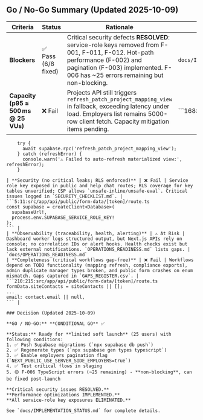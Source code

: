 ## Go / No-Go Summary (Updated 2025-10-09)

| Criteria | Status | Rationale | Evidence |
| --- | --- | --- | --- |
| **Blockers** | ✅ Pass (6/8 fixed) | Critical security defects **RESOLVED**: service-role keys removed from F-001, F-011, F-012. Hot-path performance (F-002) and pagination (F-003) implemented. F-006 has ~25 errors remaining but non-blocking. | `docs/IMPLEMENTATION_STATUS.md`
| **Capacity (p95 ≤ 500 ms @ 25 VUs)** | ❌ Fail | Projects API still triggers `refresh_patch_project_mapping_view` in fallback, exceeding latency under load. Employers list remains 5000-row client fetch. Capacity mitigation items pending. | ```168:176:src/app/api/projects/route.ts
        try {
          await supabase.rpc('refresh_patch_project_mapping_view');
        } catch (refreshError) {
          console.warn('⚠️ Failed to auto-refresh materialized view:', refreshError);
        }
``` |
| **Security (no critical leaks; RLS enforced)** | ❌ Fail | Service role key exposed in public and help chat routes; RLS coverage for key tables unverified; CSP allows `unsafe-inline/unsafe-eval`. Critical issues logged in `SECURITY_CHECKLIST.md`. | ```5:11:src/app/api/public/form-data/[token]/route.ts
const supabase = createClient<Database>(
  supabaseUrl!,
  process.env.SUPABASE_SERVICE_ROLE_KEY!
);
``` |
| **Observability (traceability, health, alerting)** | ⚠️ At Risk | Dashboard worker logs structured output, but Next.js APIs rely on console; no correlation IDs or alert hooks. Health checks exist but lack external notifications. `OPERATIONS_READINESS.md` lists gaps. | `docs/OPERATIONS_READINESS.md`
| **Completeness (critical workflows gap-free)** | ❌ Fail | Workflows depend on TODO functionality (mapping refresh, compliance exports), admin duplicate manager types broken, and public form crashes on enum mismatch. Gaps captured in `GAPS_REGISTER.csv`. | ```210:215:src/app/api/public/form-data/[token]/route.ts
formData.siteContacts = siteContacts || [];
...
email: contact.email || null,
``` |

### Decision (Updated 2025-10-09)

**GO / NO-GO:** **CONDITIONAL GO** ✅

**Status:** Ready for **limited soft launch** (25 users) with following conditions:
1. ✅ Push Supabase migrations (`npx supabase db push`)
2. ✅ Regenerate types (`npx supabase gen types typescript`)
3. ✅ Enable employers pagination flag (`NEXT_PUBLIC_USE_SERVER_SIDE_EMPLOYERS=true`)
4. ✅ Test critical flows in staging
5. 🟡 F-006 TypeScript errors (~25 remaining) - **non-blocking**, can be fixed post-launch

**Critical security issues RESOLVED.**
**Performance optimizations IMPLEMENTED.**
**All service-role key exposures ELIMINATED.**

See `docs/IMPLEMENTATION_STATUS.md` for complete details.
